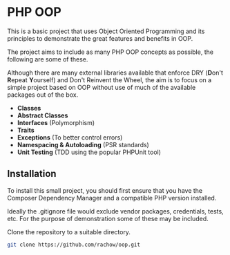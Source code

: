 # PHP OOP

This is a basic project that uses Object Oriented Programming and its principles to demonstrate the great features and benefits in OOP.

The project aims to include as many PHP OOP concepts as possible, the following are some of these.

Although there are many external libraries available that enforce DRY (**D**on't **R**epeat **Y**ourself) and Don't Reinvent the Wheel, the aim is to focus on a simple project based on OOP without use of much of the available packages out of the box. 

- **Classes**
- **Abstract Classes**
- **Interfaces** (Polymorphism)
- **Traits**
- **Exceptions** (To better control errors)
- **Namespacing & Autoloading** (PSR standards)
- **Unit Testing** (TDD using the popular PHPUnit tool)

## Installation
To install this small project, you should first ensure that you have the Composer Dependency Manager and a compatible PHP version installed.

Ideally the .gitignore file would exclude vendor packages, credentials, tests, etc. For the purpose of demonstration some of these 
may be included.

Clone the repository to a suitable directory.

```bash
git clone https://github.com/rachow/oop.git
```

